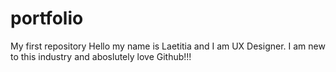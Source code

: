 # portfolio
My first repository
Hello my name is Laetitia and I am UX Designer. 
I am new to this industry and aboslutely love Github!!!
